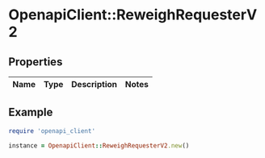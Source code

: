 # OpenapiClient::ReweighRequesterV2

## Properties

| Name | Type | Description | Notes |
| ---- | ---- | ----------- | ----- |

## Example

```ruby
require 'openapi_client'

instance = OpenapiClient::ReweighRequesterV2.new()
```

